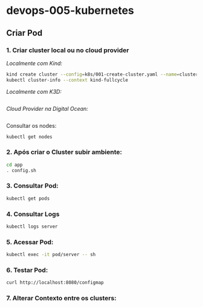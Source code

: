 # devops-005-kubernetes

## Criar Pod

### 1. Criar cluster local ou no cloud provider

*Localmente com Kind:*
``` bash
kind create cluster --config=k8s/001-create-cluster.yaml --name=cluster-labs-kind
kubectl cluster-info --context kind-fullcycle
```

*Localmente com K3D:*
``` bash
```

*Cloud Provider na Digital Ocean:*
``` bash
```

Consultar os nodes:
``` bash
kubectl get nodes
```

### 2. Após criar o Cluster subir ambiente:
``` bash
cd app
. config.sh
```

### 3. Consultar Pod:
``` bash
kubectl get pods
```

### 4. Consultar Logs
``` bash
kubectl logs server
```

### 5. Acessar Pod:
``` bash
kubectl exec -it pod/server -- sh
```

### 6. Testar Pod:

``` bash
curl http://localhost:8080/configmap
```

### 7. Alterar Contexto entre os clusters:
``` bash

```
